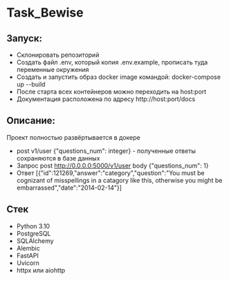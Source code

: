 # Task_Bewise


## Запуск:

- Склонировать репозиторий 
- Создать файл .env, который копия .env.example, прописать туда переменные окружения
- Cоздать и запустить образ docker image командой: docker-compose up --build 
- После старта всех контейнеров можно переходить на host:port
- Документация расположена по адресу http://host:port/docs 

## Описание:
Проект полностью развёртывается в докере

- post v1/user {"questions_num": integer}  -  полученные ответы сохраняются в базе данных
- Запрос post http://0.0.0.0:5000/v1/user body {"questions_num": 1} 
- Ответ    [{"id":121269,"answer":"category","question":"You must be cognizant of misspellings in a catagory like this, otherwise you might be embarrassed","date":"2014-02-14"}]

## Стек

- Python 3.10
- PostgreSQL
- SQLAlchemy
- Alembic
- FastAPI
- Uvicorn
- httpx или aiohttp
